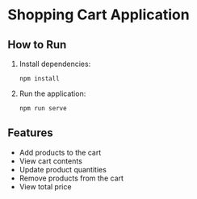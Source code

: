 # Shopping Cart Application

## How to Run

1. Install dependencies:
   ```
   npm install
   ```

2. Run the application:
   ```
   npm run serve
   ```

## Features

- Add products to the cart
- View cart contents
- Update product quantities
- Remove products from the cart
- View total price
